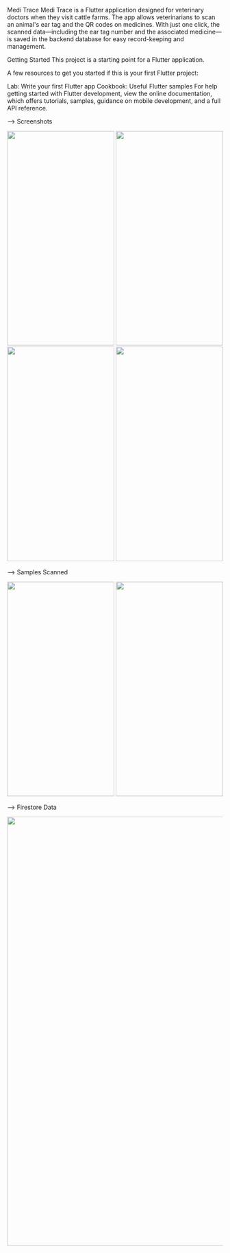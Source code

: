 Medi Trace
Medi Trace is a Flutter application designed for veterinary doctors when they visit cattle farms. The app allows veterinarians to scan an animal's ear tag and the QR codes on medicines. With just one click, the scanned data—including the ear tag number and the associated medicine—is saved in the backend database for easy record-keeping and management.

Getting Started
This project is a starting point for a Flutter application.

A few resources to get you started if this is your first Flutter project:

Lab: Write your first Flutter app
Cookbook: Useful Flutter samples
For help getting started with Flutter development, view the
online documentation, which offers tutorials,
samples, guidance on mobile development, and a full API reference.

  --> Screenshots
  
<img src="https://github.com/user-attachments/assets/131ad90a-a0f8-4e23-8708-57025efbc4f4" width="250" height="500" /> 
<img src="https://github.com/user-attachments/assets/30b78f52-c88a-4c12-9ba9-247e5a267cb9" width="250" height="500" /> 
<img src="https://github.com/user-attachments/assets/caae0407-cd99-466a-b105-ad45676e459c" width="250" height="500" /> 
<img src="https://github.com/user-attachments/assets/a06ed150-ab77-4d93-b9cb-b8b9c35f15f0" width="250" height="500" />
                          
  --> Samples Scanned 

<img src="https://github.com/user-attachments/assets/80120c26-657c-45fa-b614-f8b041775945" width="250" height="500" /> 
<img src="https://github.com/user-attachments/assets/423c2cf7-8821-4b5d-a473-dcef2c6b864b" width="250" height="500" />

  --> Firestore Data
  
<img src="https://github.com/user-attachments/assets/a945dd00-aa17-451a-b637-0939f5844d3d" width="1000" />
